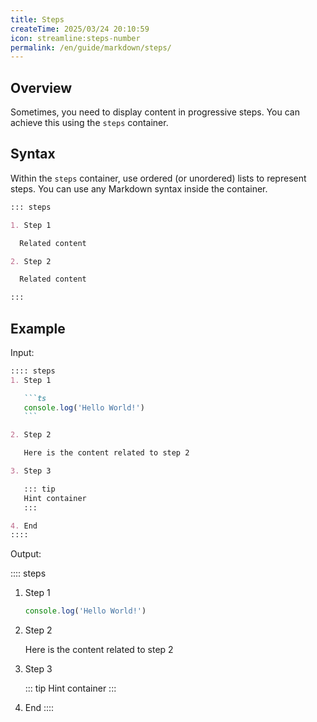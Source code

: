 ```yaml
---
title: Steps
createTime: 2025/03/24 20:10:59
icon: streamline:steps-number
permalink: /en/guide/markdown/steps/
---
```


## Overview

Sometimes, you need to display content in progressive steps. You can achieve this using the `steps` container.

## Syntax

Within the `steps` container, use ordered (or unordered) lists to represent steps. You can use any Markdown syntax inside the container.

````md
::: steps

1. Step 1

  Related content

2. Step 2

  Related content

:::
````

## Example

Input:

````md
:::: steps
1. Step 1

   ```ts
   console.log('Hello World!')
   ```

2. Step 2

   Here is the content related to step 2

3. Step 3

   ::: tip
   Hint container
   :::

4. End
::::
````

Output:

:::: steps

1. Step 1

   ```ts
   console.log('Hello World!')
   ```

2. Step 2

   Here is the content related to step 2

3. Step 3

   ::: tip
   Hint container
   :::

4. End
   ::::
